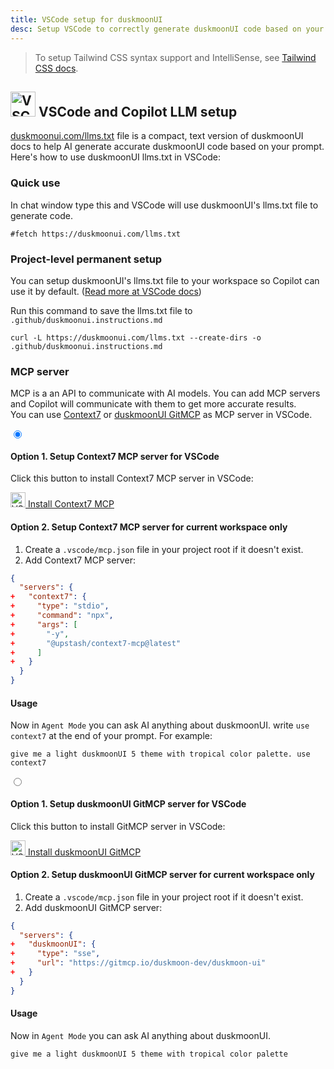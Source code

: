 ```yaml
---
title: VSCode setup for duskmoonUI
desc: Setup VSCode to correctly generate duskmoonUI code based on your prompt.
---
```


<script>
  import Translate from "$components/Translate.svelte"
</script>

> To setup Tailwind CSS syntax support and IntelliSense, see [Tailwind CSS docs](https://tailwindcss.com/docs/editor-setup).

## <img src="https://img.duskmoonui.com/images/logos/vscode.webp" alt="VSCode" width="40" height="40" class="inline-block me-2 -mt-1 not-prose"> VSCode and Copilot LLM setup

[duskmoonui.com/llms.txt](https://duskmoonui.com/llms.txt) file is a compact, text version of duskmoonUI docs to help AI generate accurate duskmoonUI code based on your prompt.
Here's how to use duskmoonUI llms.txt in VSCode:

### Quick use

In chat window type this and VSCode will use duskmoonUI's llms.txt file to generate code.

```md:prompt
#fetch https://duskmoonui.com/llms.txt
```

### Project-level permanent setup

You can setup duskmoonUI's llms.txt file to your workspace so Copilot can use it by default. ([Read more at VSCode docs](https://code.visualstudio.com/docs/copilot/copilot-customization))

Run this command to save the llms.txt file to `.github/duskmoonui.instructions.md`

```sh:Terminal
curl -L https://duskmoonui.com/llms.txt --create-dirs -o .github/duskmoonui.instructions.md
```

### MCP server

MCP is a an API to communicate with AI models. You can add MCP servers and Copilot will communicate with them to get more accurate results.  
You can use [Context7](https://context7.com/) or [duskmoonUI GitMCP](https://gitmcp.io/duskmoon-dev/duskmoon-ui) as MCP server in VSCode.

<div class="tabs tabs-lift max-sm:tabs-sm">
  <input type="radio" name="mcp_options" class="tab" aria-label="Context7" checked />
  <div class="tab-content bg-base-100 border-base-300 px-12 py-3">

#### Option 1. Setup Context7 MCP server for VSCode

Click this button to install Context7 MCP server in VSCode:

<a href="vscode:mcp/install?%7B%22name%22%3A%22context7%22%2C%22command%22%3A%22npx%22%2C%22args%22%3A%5B%22-y%22%2C%22%40upstash%2Fcontext7-mcp%40latest%22%5D%7D" class="btn btn-primary">
  <img src="https://img.duskmoonui.com/images/logos/vscode.webp" alt="VSCode" width="24" height="24" class="inline-block me-2">
  Install Context7 MCP
</a>

#### Option 2. Setup Context7 MCP server for current workspace only

1.  Create a `.vscode/mcp.json` file in your project root if it doesn't exist.
2.  Add Context7 MCP server:

```diff:.vscode/mcp.json
{
  "servers": {
+   "context7": {
+     "type": "stdio",
+     "command": "npx",
+     "args": [
+       "-y",
+       "@upstash/context7-mcp@latest"
+     ]
+   }
  }
}
```

#### Usage

Now in `Agent Mode` you can ask AI anything about duskmoonUI. write `use context7` at the end of your prompt.
 For example:

```md:prompt
give me a light duskmoonUI 5 theme with tropical color palette. use context7
```

  </div>

  <input type="radio" name="mcp_options" class="tab" aria-label="GitMCP" />
  <div class="tab-content bg-base-100 border-base-300 px-12 py-3">

#### Option 1. Setup duskmoonUI GitMCP server for VSCode

Click this button to install GitMCP server in VSCode:

<a href="vscode:mcp/install?%7B%22name%22%3A%22duskmoonUI%22%2C%22type%22%3A%22sse%22%2C%22url%22%3A%22https%3A%2F%2Fgitmcp.io%2Fsaadeghi%2Fduskmoonui%22%7D" class="btn btn-primary">
  <img src="https://img.duskmoonui.com/images/logos/vscode.webp" alt="VSCode" width="24" height="24" class="inline-block me-2">
  Install duskmoonUI GitMCP
</a>

#### Option 2. Setup duskmoonUI GitMCP server for current workspace only

1.  Create a `.vscode/mcp.json` file in your project root if it doesn't exist.
2.  Add duskmoonUI GitMCP server:

```diff:.vscode/mcp.json
{
  "servers": {
+   "duskmoonUI": {
+     "type": "sse",
+     "url": "https://gitmcp.io/duskmoon-dev/duskmoon-ui"
+   }
  }
}
```

#### Usage

Now in `Agent Mode` you can ask AI anything about duskmoonUI.

```md:prompt
give me a light duskmoonUI 5 theme with tropical color palette
```

</div>
</div>
